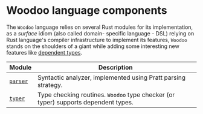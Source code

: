 # Woodoo language components

The `Woodoo` language relies on several Rust modules for its implementation, as a *surface* idiom (also called domain-
specific language - DSL) relying on Rust language's compiler infrastructure to implement its features, `Woodoo` stands on
the  shoulders of a giant while adding some interesting new features like [dependent types](https://en.wikipedia.org/wiki/Dependent_type#:~:text=In%20computer%20science%20and%20logic,%22%20and%20%22there%20exists%22.).

| Module                         | Description                                                                        |
|--------------------------------|------------------------------------------------------------------------------------|
| [`parser`](./parser/README.md) | Syntactic analyzer, implemented using Pratt parsing strategy.                      |
| [`typer`](./typer/README.md)   | Type checking routines. `Woodoo` type checker (or typer) supports dependent types. |
